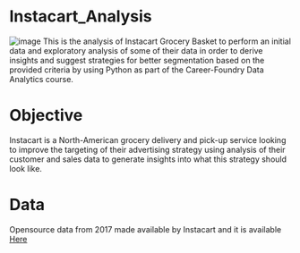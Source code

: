 # Instacart_Analysis
![image](https://user-images.githubusercontent.com/127680412/224563505-81d5fb0d-04ef-4d5d-bb92-7d53542ae78e.png)
This is the analysis of Instacart Grocery Basket to perform an initial data and exploratory analysis of some of their data in order to derive insights and suggest strategies for better segmentation based on the provided criteria by using Python as part of the Career-Foundry Data Analytics course.
# Objective
Instacart is a North-American grocery delivery and pick-up service looking to improve the targeting of their advertising strategy using analysis of their customer and sales data to generate insights into what this strategy should look like.
# Data
Opensource data from 2017 made available by Instacart and it is available <a href="https://www.instacart.com/datasets/grocery-shopping-2017">Here</a>
